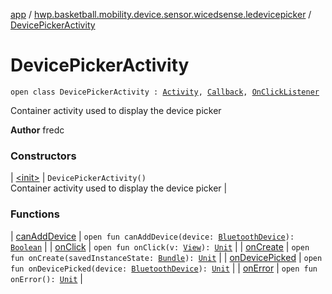 [app](../../index.md) / [hwp.basketball.mobility.device.sensor.wicedsense.ledevicepicker](../index.md) / [DevicePickerActivity](.)

# DevicePickerActivity

`open class DevicePickerActivity : `[`Activity`](https://developer.android.com/reference/android/app/Activity.html)`, `[`Callback`](../-device-list-fragment/-callback/index.md)`, `[`OnClickListener`](https://developer.android.com/reference/android/view/View/OnClickListener.html)

Container activity used to display the device picker

**Author**
fredc

### Constructors

| [&lt;init&gt;](-init-.md) | `DevicePickerActivity()`<br>Container activity used to display the device picker |

### Functions

| [canAddDevice](can-add-device.md) | `open fun canAddDevice(device: `[`BluetoothDevice`](https://developer.android.com/reference/android/bluetooth/BluetoothDevice.html)`): `[`Boolean`](https://kotlinlang.org/api/latest/jvm/stdlib/kotlin/-boolean/index.html) |
| [onClick](on-click.md) | `open fun onClick(v: `[`View`](https://developer.android.com/reference/android/view/View.html)`): `[`Unit`](https://kotlinlang.org/api/latest/jvm/stdlib/kotlin/-unit/index.html) |
| [onCreate](on-create.md) | `open fun onCreate(savedInstanceState: `[`Bundle`](https://developer.android.com/reference/android/os/Bundle.html)`): `[`Unit`](https://kotlinlang.org/api/latest/jvm/stdlib/kotlin/-unit/index.html) |
| [onDevicePicked](on-device-picked.md) | `open fun onDevicePicked(device: `[`BluetoothDevice`](https://developer.android.com/reference/android/bluetooth/BluetoothDevice.html)`): `[`Unit`](https://kotlinlang.org/api/latest/jvm/stdlib/kotlin/-unit/index.html) |
| [onError](on-error.md) | `open fun onError(): `[`Unit`](https://kotlinlang.org/api/latest/jvm/stdlib/kotlin/-unit/index.html) |

